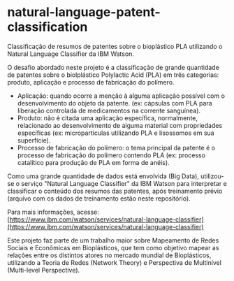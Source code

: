 # natural-language-patent-classification
Classificação de resumos de patentes sobre o bioplástico PLA utilizando o Natural Language Classifier da IBM Watson. 

O desafio abordado neste projeto é a classificação de grande quantidade de patentes sobre o biolplástico Polylactic Acid (PLA) em três categorias: produto, aplicação e processo de fabricação do polímero.

- Aplicação: quando ocorre a menção à alguma aplicação possível com o desenvolvimento do objeto da patente. (ex: cápsulas com PLA para liberação controlada de medicamentos na corrente sanguínea). 
- Produto: não é citada uma aplicação específica, normalmente, relacionado ao desenvolvimento de alguma material com propriedades específicas (ex: micropartículas utilizando PLA e lisossomos em sua superfície).
- Processo de fabricação do polímero: o tema principal da patente é o processo de fabricação do polímero contendo PLA (ex: processo catalítico para produção de PLA em forma de anéis).

Como uma grande quantidade de dados está envolvida (Big Data), utilizou-se o serviço "Natural Language Classifier" da IBM Watson para interpretar e classificar o conteúdo dos resumos das patentes, após treinamento prévio (arquivo com os dados de treinamento estão neste repositório). 

Para mais informações, acesse: [https://www.ibm.com/watson/services/natural-language-classifier](https://www.ibm.com/watson/services/natural-language-classifier)

Este projeto faz parte de um trabalho maior sobre Mapeamento de Redes Sociais e Econômicas em Bioplásticos, que tem como objetivo mapear as relações entre os distintos atores no mercado mundial de Bioplásticos, utilizando a Teoria de Redes (Network Theory) e Perspectiva de Multinível (Multi-level Perspective).


